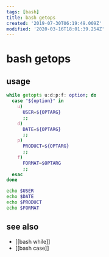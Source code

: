 ```yaml
---
tags: [bash]
title: bash getops
created: '2019-07-30T06:19:49.009Z'
modified: '2020-03-16T18:01:39.254Z'
---
```


# bash getops

## usage
```sh
while getopts u:d:p:f: option; do
  case "${option}" in
    u)
      USER=${OPTARG}
      ;;
    d)
      DATE=${OPTARG}
      ;;
    p)
      PRODUCT=${OPTARG}
      ;;
    f)
      FORMAT=$OPTARG
      ;;
  esac
done

echo $USER
echo $DATE
echo $PRODUCT
echo $FORMAT
```

## see also
- [[bash while]]
- [[bash case]]
